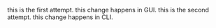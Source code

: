 this is the first attempt. this change happens in GUI.
this is the second attempt. this change happens in CLI.
